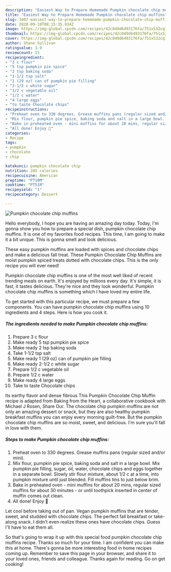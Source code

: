 ```yaml
---
description: "Easiest Way to Prepare Homemade Pumpkin chocolate chip muffins"
title: "Easiest Way to Prepare Homemade Pumpkin chocolate chip muffins"
slug: 3407-easiest-way-to-prepare-homemade-pumpkin-chocolate-chip-muffins
date: 2020-09-10T08:15:35.934Z
image: https://img-global.cpcdn.com/recipes/42c049d6493176fa/751x532cq70/pumpkin-chocolate-chip-muffins-recipe-main-photo.jpg
thumbnail: https://img-global.cpcdn.com/recipes/42c049d6493176fa/751x532cq70/pumpkin-chocolate-chip-muffins-recipe-main-photo.jpg
cover: https://img-global.cpcdn.com/recipes/42c049d6493176fa/751x532cq70/pumpkin-chocolate-chip-muffins-recipe-main-photo.jpg
author: Shane Sullivan
ratingvalue: 3.9
reviewcount: 15
recipeingredient:
- "3 c flour"
- "5 tsp pumpkin pie spice"
- "2 tsp baking soda"
- "1-1/2 tsp salt"
- "1 (29 oz) can of pumpkin pie filling"
- "2-1/2 c white sugar"
- "1/2 c vegetable oil"
- "1/2 c water"
- "4 large eggs"
- "to taste Chocolate chips"
recipeinstructions:
- "Preheat oven to 330 degrees. Grease muffins pans (regular sized and/or mini)."
- "Mix flour, pumpkin pie spice, baking soda and salt in a large bowl. Mix pumpkin pie filling, sugar, oil, water, chocolate chips and eggs together in a separate bowl. Slowly stir flour mixture, about 1/2 c at a time, into pumpkin mixture until just blended. Fill muffins tins to just below brim."
- "Bake in preheated oven - mini muffins for about 20 mins, regular sized muffins for about 30 minutes - or until toothpick inserted in center of muffin comes out clean."
- "All done! Enjoy 🙂"
categories:
- Recipe
tags:
- pumpkin
- chocolate
- chip

katakunci: pumpkin chocolate chip 
nutrition: 285 calories
recipecuisine: American
preptime: "PT10M"
cooktime: "PT51M"
recipeyield: "1"
recipecategory: Dessert

---
```



![Pumpkin chocolate chip muffins](https://img-global.cpcdn.com/recipes/42c049d6493176fa/751x532cq70/pumpkin-chocolate-chip-muffins-recipe-main-photo.jpg)

Hello everybody, I hope you are having an amazing day today. Today, I'm gonna show you how to prepare a special dish, pumpkin chocolate chip muffins. It is one of my favorites food recipes. This time, I am going to make it a bit unique. This is gonna smell and look delicious.

These easy pumpkin muffins are loaded with spices and chocolate chips and make a delicious fall treat. These Pumpkin Chocolate Chip Muffins are moist pumpkin spiced treats dotted with chocolate chips. This is the only recipe you will ever need!

Pumpkin chocolate chip muffins is one of the most well liked of recent trending meals on earth. It's enjoyed by millions every day. It's simple, it is fast, it tastes delicious. They're nice and they look wonderful. Pumpkin chocolate chip muffins is something which I have loved my entire life.


To get started with this particular recipe, we must prepare a few components. You can have pumpkin chocolate chip muffins using 10 ingredients and 4 steps. Here is how you cook it.

<!--inarticleads1-->

##### The ingredients needed to make Pumpkin chocolate chip muffins:

1. Prepare 3 c flour
1. Make ready 5 tsp pumpkin pie spice
1. Make ready 2 tsp baking soda
1. Take 1-1/2 tsp salt
1. Make ready 1 (29 oz) can of pumpkin pie filling
1. Make ready 2-1/2 c white sugar
1. Prepare 1/2 c vegetable oil
1. Prepare 1/2 c water
1. Make ready 4 large eggs
1. Take to taste Chocolate chips


Its earthy flavor and dense fibrous This Pumpkin Chocolate Chip Muffin recipe is adapted from Baking from the Heart, a collaborative cookbook with Michael J Rosen, Share Our. The chocolate chip pumpkin muffins are not only an amazing dessert or snack, but they are also healthy pumpkin breakfast muffins you can enjoy every morning guilt-free. But the pumpkin chocolate chip muffins are so moist, sweet, and delicious. I&#39;m sure you&#39;ll fall in love with them. 

<!--inarticleads2-->

##### Steps to make Pumpkin chocolate chip muffins:

1. Preheat oven to 330 degrees. Grease muffins pans (regular sized and/or mini).
1. Mix flour, pumpkin pie spice, baking soda and salt in a large bowl. Mix pumpkin pie filling, sugar, oil, water, chocolate chips and eggs together in a separate bowl. Slowly stir flour mixture, about 1/2 c at a time, into pumpkin mixture until just blended. Fill muffins tins to just below brim.
1. Bake in preheated oven - mini muffins for about 20 mins, regular sized muffins for about 30 minutes - or until toothpick inserted in center of muffin comes out clean.
1. All done! Enjoy 🙂


Let cool before taking out of pan. Vegan pumpkin muffins that are tender, sweet, and studded with chocolate chips. The perfect fall breakfast or take-along snack. I didn&#39;t even realize these ones have chocolate chips. Guess I&#39;ll have to eat them all. 

So that's going to wrap it up with this special food pumpkin chocolate chip muffins recipe. Thanks so much for your time. I am confident you can make this at home. There's gonna be more interesting food in home recipes coming up. Remember to save this page in your browser, and share it to your loved ones, friends and colleague. Thanks again for reading. Go on get cooking!
